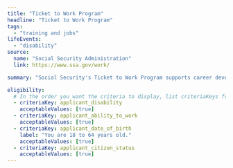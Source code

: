 ```yaml
---
title: "Ticket to Work Program"
headline: "Ticket to Work Program"
tags:
  - "training and jobs"
lifeEvents:
  - "disability"
source:
  name: "Social Security Administration"
  link: https://www.ssa.gov/work/

summary: "Social Security's Ticket to Work Program supports career development for Social Security disability beneficiaries age 18 through 64 who want to work."

eligibility:
  # In the order you want the criteria to display, list criteriaKeys from the csv here, each followed by a comma-separated list of which values indicate eligibility for that criteria. Wrap individual values in quotes if they have inner commas.
  - criteriaKey: applicant_disability
    acceptableValues: [true]
  - criteriaKey: applicant_ability_to_work
    acceptableValues: [true]
  - criteriaKey: applicant_date_of_birth
    label: "You are 18 to 64 years old."
    acceptableValues: [true]
  - criteriaKey: applicant_citizen_status
    acceptableValues: [true]
---
```

